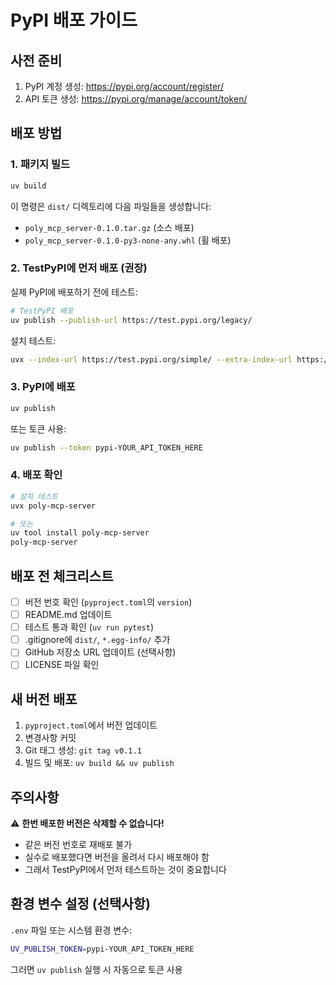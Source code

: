 # PyPI 배포 가이드

## 사전 준비

1. PyPI 계정 생성: https://pypi.org/account/register/
2. API 토큰 생성: https://pypi.org/manage/account/token/

## 배포 방법

### 1. 패키지 빌드
```bash
uv build
```

이 명령은 `dist/` 디렉토리에 다음 파일들을 생성합니다:
- `poly_mcp_server-0.1.0.tar.gz` (소스 배포)
- `poly_mcp_server-0.1.0-py3-none-any.whl` (휠 배포)

### 2. TestPyPI에 먼저 배포 (권장)
실제 PyPI에 배포하기 전에 테스트:

```bash
# TestPyPI 배포
uv publish --publish-url https://test.pypi.org/legacy/
```

설치 테스트:
```bash
uvx --index-url https://test.pypi.org/simple/ --extra-index-url https://pypi.org/simple/ poly-mcp-server
```

### 3. PyPI에 배포
```bash
uv publish
```

또는 토큰 사용:
```bash
uv publish --token pypi-YOUR_API_TOKEN_HERE
```

### 4. 배포 확인
```bash
# 설치 테스트
uvx poly-mcp-server

# 또는
uv tool install poly-mcp-server
poly-mcp-server
```

## 배포 전 체크리스트

- [ ] 버전 번호 확인 (`pyproject.toml`의 `version`)
- [ ] README.md 업데이트
- [ ] 테스트 통과 확인 (`uv run pytest`)
- [ ] .gitignore에 `dist/`, `*.egg-info/` 추가
- [ ] GitHub 저장소 URL 업데이트 (선택사항)
- [ ] LICENSE 파일 확인

## 새 버전 배포

1. `pyproject.toml`에서 버전 업데이트
2. 변경사항 커밋
3. Git 태그 생성: `git tag v0.1.1`
4. 빌드 및 배포: `uv build && uv publish`

## 주의사항

⚠️ **한번 배포한 버전은 삭제할 수 없습니다!**
- 같은 버전 번호로 재배포 불가
- 실수로 배포했다면 버전을 올려서 다시 배포해야 함
- 그래서 TestPyPI에서 먼저 테스트하는 것이 중요합니다

## 환경 변수 설정 (선택사항)

`.env` 파일 또는 시스템 환경 변수:
```bash
UV_PUBLISH_TOKEN=pypi-YOUR_API_TOKEN_HERE
```

그러면 `uv publish` 실행 시 자동으로 토큰 사용
